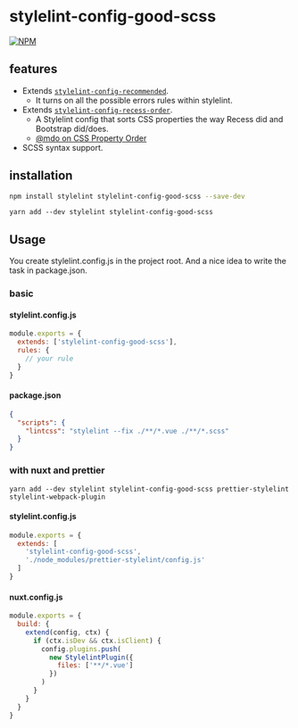 # stylelint-config-good-scss

[![NPM](https://nodei.co/npm/stylelint-config-good-scss.png)](https://nodei.co/npm/stylelint-config-good-scss/)

## features

* Extends [`stylelint-config-recommended`](https://github.com/stylelint/stylelint-config-recommended).
  * It turns on all the possible errors rules within stylelint.
* Extends [`stylelint-config-recess-order`](https://github.com/stormwarning/stylelint-config-recess-order).
  * A Stylelint config that sorts CSS properties the way Recess did and Bootstrap did/does.
  * [@mdo on CSS Property Order](http://markdotto.com/2011/11/29/css-property-order/)
* SCSS syntax support.

## installation

```bash
npm install stylelint stylelint-config-good-scss --save-dev
```

```bath
yarn add --dev stylelint stylelint-config-good-scss 
```

## Usage

You create stylelint.config.js in the project root.
And a nice idea to write the task in package.json.

### basic

#### stylelint.config.js

```js
module.exports = {
  extends: ['stylelint-config-good-scss'],
  rules: {
    // your rule
  }
}
```

#### package.json

```json
{
  "scripts": {
    "lintcss": "stylelint --fix ./**/*.vue ./**/*.scss"
  }
}
```

### with nuxt and prettier

```bath
yarn add --dev stylelint stylelint-config-good-scss prettier-stylelint stylelint-webpack-plugin 
```

#### stylelint.config.js

```js
module.exports = {
  extends: [
    'stylelint-config-good-scss',
    './node_modules/prettier-stylelint/config.js'
  ]
}
```
#### nuxt.config.js

```js
module.exports = {
  build: {
    extend(config, ctx) {
      if (ctx.isDev && ctx.isClient) {
        config.plugins.push(
          new StylelintPlugin({
            files: ['**/*.vue']
          })
        )
      }
    }
  }
}
```
